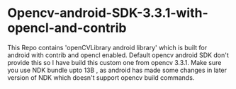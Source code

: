 # Opencv-android-SDK-3.3.1-with-opencl-and-contrib
This Repo contains 'openCVLibrary android library' which is built for android with contrib and opencl enabled. 
Default opencv android SDK don't provide this so I have build this custom one from opencv 3.3.1.
Make sure you use NDK bundle upto 13B , as android has made some changes in later version of NDK which doesn't support opencv build commands. 
